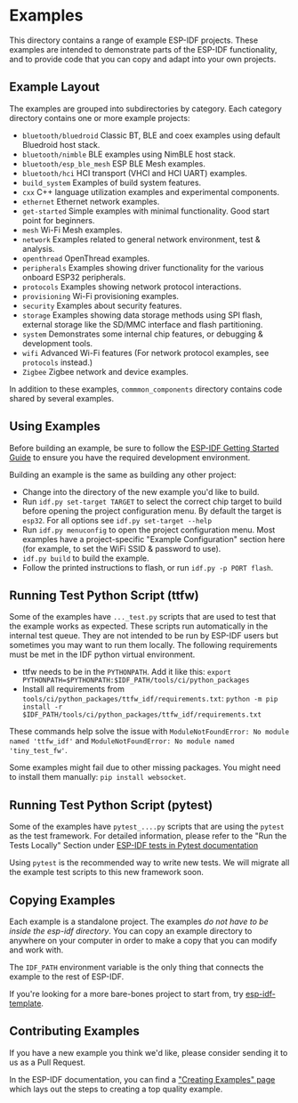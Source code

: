 # Examples

This directory contains a range of example ESP-IDF projects. These examples are intended to demonstrate parts of the ESP-IDF functionality, and to provide code that you can copy and adapt into your own projects.

## Example Layout

The examples are grouped into subdirectories by category. Each category directory contains one or more example projects:

- `bluetooth/bluedroid` Classic BT, BLE and coex examples using default Bluedroid host stack.
- `bluetooth/nimble` BLE examples using NimBLE host stack.
- `bluetooth/esp_ble_mesh` ESP BLE Mesh examples.
- `bluetooth/hci` HCI transport (VHCI and HCI UART) examples.
- `build_system` Examples of build system features.
- `cxx` C++ language utilization examples and experimental components.
- `ethernet` Ethernet network examples.
- `get-started` Simple examples with minimal functionality. Good start point for beginners.
- `mesh` Wi-Fi Mesh examples.
- `network` Examples related to general network environment, test & analysis.
- `openthread` OpenThread examples.
- `peripherals` Examples showing driver functionality for the various onboard ESP32 peripherals.
- `protocols` Examples showing network protocol interactions.
- `provisioning` Wi-Fi provisioning examples.
- `security` Examples about security features.
- `storage` Examples showing data storage methods using SPI flash, external storage like the SD/MMC interface and flash partitioning.
- `system` Demonstrates some internal chip features, or debugging & development tools.
- `wifi` Advanced Wi-Fi features (For network protocol examples, see `protocols` instead.)
- `Zigbee` Zigbee network and device examples.

In addition to these examples, `commmon_components` directory contains code shared by several examples.

## Using Examples

Before building an example, be sure to follow the [ESP-IDF Getting Started Guide](https://idf.espressif.com/) to ensure you have the required development environment.

Building an example is the same as building any other project:

- Change into the directory of the new example you'd like to build.
- Run `idf.py set-target TARGET` to select the correct chip target to build before opening the project configuration menu. By default the target is `esp32`. For all options see `idf.py set-target --help`
- Run `idf.py menuconfig` to open the project configuration menu. Most examples have a project-specific "Example Configuration" section here (for example, to set the WiFi SSID & password to use).
- `idf.py build` to build the example.
- Follow the printed instructions to flash, or run `idf.py -p PORT flash`.

## Running Test Python Script (ttfw)

Some of the examples have `..._test.py` scripts that are used to test that the example works as expected. These scripts run automatically in the internal test queue. They are not intended to be run by ESP-IDF users but sometimes you may want to run them locally. The following requirements must be met in the IDF python virtual environment.

- ttfw needs to be in the `PYTHONPATH`. Add it like this: `export PYTHONPATH=$PYTHONPATH:$IDF_PATH/tools/ci/python_packages`
- Install all requirements from `tools/ci/python_packages/ttfw_idf/requirements.txt`: `python -m pip install -r $IDF_PATH/tools/ci/python_packages/ttfw_idf/requirements.txt`

These commands help solve the issue with `ModuleNotFoundError: No module named 'ttfw_idf'` and `ModuleNotFoundError: No module named 'tiny_test_fw'`.

Some examples might fail due to other missing packages. You might need to install them manually: `pip install websocket`.

## Running Test Python Script (pytest)

Some of the examples have `pytest_....py` scripts that are using the `pytest` as the test framework. For detailed information, please refer to the "Run the Tests Locally" Section under [ESP-IDF tests in Pytest documentation](../docs/en/contribute/esp-idf-tests-with-pytest.rst)

Using `pytest` is the recommended way to write new tests. We will migrate all the example test scripts to this new framework soon.

## Copying Examples

Each example is a standalone project. The examples _do not have to be inside the esp-idf directory_. You can copy an example directory to anywhere on your computer in order to make a copy that you can modify and work with.

The `IDF_PATH` environment variable is the only thing that connects the example to the rest of ESP-IDF.

If you're looking for a more bare-bones project to start from, try [esp-idf-template](https://github.com/espressif/esp-idf-template).

## Contributing Examples

If you have a new example you think we'd like, please consider sending it to us as a Pull Request.

In the ESP-IDF documentation, you can find a ["Creating Examples" page](../docs/en/contribute/creating-examples.rst) which lays out the steps to creating a top quality example.
